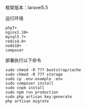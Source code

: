 框架版本：laravel5.5

运行环境

```
php7+
nginx1.10+
mysql5.7+
redis4.0+
node10+
composer
```

部署执行以下命令

```    
sudo chmod -R 777 bootstrap/cache
sudo chmod -R 777 storage
sudo cp .env.example .env
sudo composer install
sudo cnpm install
sudo npm run production
sudo php artisan key:generate
php artisan migrate
 ```   